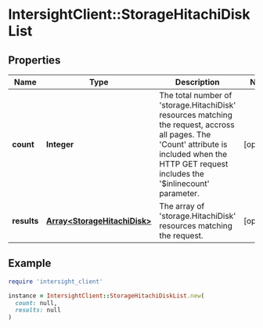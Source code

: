 # IntersightClient::StorageHitachiDiskList

## Properties

| Name | Type | Description | Notes |
| ---- | ---- | ----------- | ----- |
| **count** | **Integer** | The total number of &#39;storage.HitachiDisk&#39; resources matching the request, accross all pages. The &#39;Count&#39; attribute is included when the HTTP GET request includes the &#39;$inlinecount&#39; parameter. | [optional] |
| **results** | [**Array&lt;StorageHitachiDisk&gt;**](StorageHitachiDisk.md) | The array of &#39;storage.HitachiDisk&#39; resources matching the request. | [optional] |

## Example

```ruby
require 'intersight_client'

instance = IntersightClient::StorageHitachiDiskList.new(
  count: null,
  results: null
)
```

